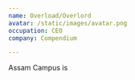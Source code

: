 ```yaml
---
name: Overload/Overlord
avatar: /static/images/avatar.png
occupation: CEO
company: Compendium

---
```


Assam Campus is 
